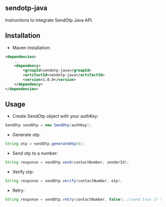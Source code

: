 ## sendotp-java

Instructions to integrate SendOtp Java API.

Installation
-------------

* Maven installation:

```xml
<dependencies>
	..
    <dependency>
        <groupId>sendotp-java</groupId>
        <artifactId>sendotp-java</artifactId>
        <version>1.0.0</version>
    </dependency>
</dependencies>
```

Usage
-------

* Create SendOtp object with your authKey:

```java
SendOtp sendOtp = new SendOtp(authKey);
```

* Generate otp:

```java
String otp = sendOtp.generateOtp(6);
```

* Send otp to a number:

```java
String response = sendOtp.send(contactNumber, senderId);
```

* Verify otp:

```java
String response = sendOtp.verify(contactNumber, otp);
```

* Retry:

```java
String response = sendOtp.retry(contactNumber, false); //send true if retrying for voice
```
